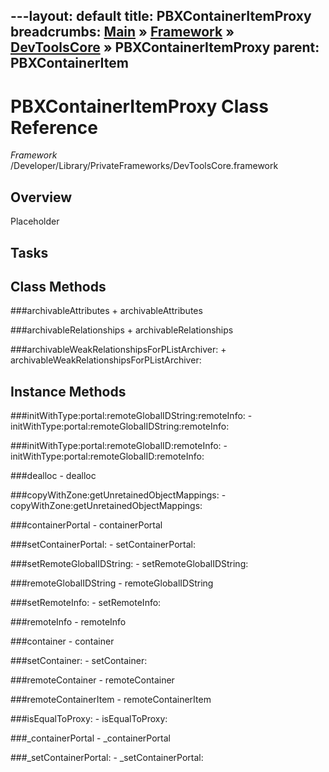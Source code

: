 ---layout: default
title: PBXContainerItemProxy
breadcrumbs: <a href="/index.html">Main</a> &raquo; <a href="/Frameworks.html">Framework</a> &raquo; <a href="/Frameworks/DevToolsCore.html">DevToolsCore</a> &raquo; PBXContainerItemProxy
parent: PBXContainerItem 
---
# PBXContainerItemProxy Class Reference

*Framework* /Developer/Library/PrivateFrameworks/DevToolsCore.framework

## Overview

Placeholder

## Tasks

## Class Methods

<a name="+archivableAttributes"></a>
###archivableAttributes
    + archivableAttributes

<a name="+archivableRelationships"></a>
###archivableRelationships
    + archivableRelationships

<a name="+archivableWeakRelationshipsForPListArchiver:"></a>
###archivableWeakRelationshipsForPListArchiver:
    + archivableWeakRelationshipsForPListArchiver:

## Instance Methods

<a name="-initWithType:portal:remoteGlobalIDString:remoteInfo:"></a>
###initWithType:portal:remoteGlobalIDString:remoteInfo:
    - initWithType:portal:remoteGlobalIDString:remoteInfo:

<a name="-initWithType:portal:remoteGlobalID:remoteInfo:"></a>
###initWithType:portal:remoteGlobalID:remoteInfo:
    - initWithType:portal:remoteGlobalID:remoteInfo:

<a name="-dealloc"></a>
###dealloc
    - dealloc

<a name="-copyWithZone:getUnretainedObjectMappings:"></a>
###copyWithZone:getUnretainedObjectMappings:
    - copyWithZone:getUnretainedObjectMappings:

<a name="-containerPortal"></a>
###containerPortal
    - containerPortal

<a name="-setContainerPortal:"></a>
###setContainerPortal:
    - setContainerPortal:

<a name="-setRemoteGlobalIDString:"></a>
###setRemoteGlobalIDString:
    - setRemoteGlobalIDString:

<a name="-remoteGlobalIDString"></a>
###remoteGlobalIDString
    - remoteGlobalIDString

<a name="-setRemoteInfo:"></a>
###setRemoteInfo:
    - setRemoteInfo:

<a name="-remoteInfo"></a>
###remoteInfo
    - remoteInfo

<a name="-container"></a>
###container
    - container

<a name="-setContainer:"></a>
###setContainer:
    - setContainer:

<a name="-remoteContainer"></a>
###remoteContainer
    - remoteContainer

<a name="-remoteContainerItem"></a>
###remoteContainerItem
    - remoteContainerItem

<a name="-isEqualToProxy:"></a>
###isEqualToProxy:
    - isEqualToProxy:

<a name="-_containerPortal"></a>
###_containerPortal
    - _containerPortal

<a name="-_setContainerPortal:"></a>
###_setContainerPortal:
    - _setContainerPortal:

